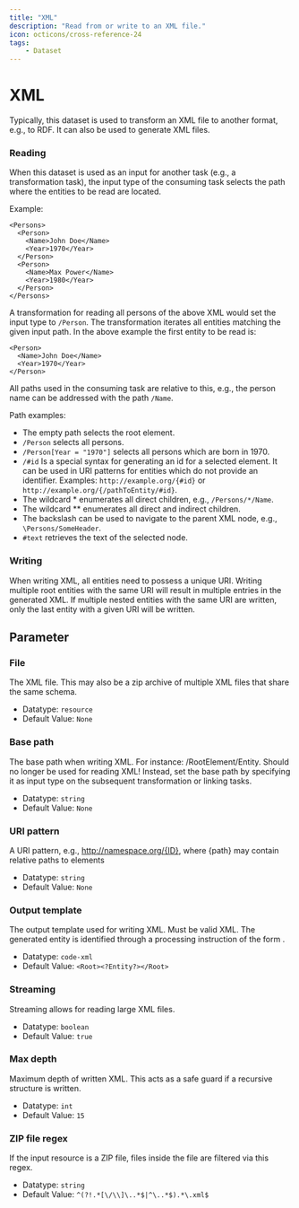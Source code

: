 ```yaml
---
title: "XML"
description: "Read from or write to an XML file."
icon: octicons/cross-reference-24
tags: 
    - Dataset
---
```

# XML
<!-- This file was generated - DO NOT CHANGE IT MANUALLY -->



Typically, this dataset is used to transform an XML file to another format, e.g., to RDF. It can also be used to generate XML files.

### Reading

When this dataset is used as an input for another task (e.g., a transformation task), the input type of the consuming task selects the path where the entities to be read are located.

Example:

    <Persons>
      <Person>
        <Name>John Doe</Name>
        <Year>1970</Year>
      </Person>
      <Person>
        <Name>Max Power</Name>
        <Year>1980</Year>
      </Person>
    </Persons>

A transformation for reading all persons of the above XML would set the input type to `/Person`.
The transformation iterates all entities matching the given input path.
In the above example the first entity to be read is:

    <Person>
      <Name>John Doe</Name>
      <Year>1970</Year>
    </Person>

All paths used in the consuming task are relative to this, e.g., the person name can be addressed with the path `/Name`.

Path examples:

- The empty path selects the root element.
- `/Person` selects all persons.
- `/Person[Year = "1970"]` selects all persons which are born in 1970.
- `/#id` Is a special syntax for generating an id for a selected element. It can be used in URI patterns for entities which do not provide an identifier. Examples: `http://example.org/{#id}` or `http://example.org/{/pathToEntity/#id}`.
- The wildcard * enumerates all direct children, e.g., `/Persons/*/Name`.
- The wildcard ** enumerates all direct and indirect children.
- The backslash can be used to navigate to the parent XML node, e.g., `\Persons/SomeHeader`.
- `#text` retrieves the text of the selected node.

### Writing

When writing XML, all entities need to possess a unique URI. Writing multiple root entities with the same URI will result in multiple entries in the generated XML. If multiple nested entities with the same URI are written, only the last entity with a given URI will be written.


## Parameter

### File

The XML file. This may also be a zip archive of multiple XML files that share the same schema.

- Datatype: `resource`
- Default Value: `None`



### Base path

The base path when writing XML. For instance: /RootElement/Entity. Should no longer be used for reading XML! Instead, set the base path by specifying it as input type on the subsequent transformation or linking tasks.

- Datatype: `string`
- Default Value: `None`



### URI pattern

A URI pattern, e.g., http://namespace.org/{ID}, where {path} may contain relative paths to elements

- Datatype: `string`
- Default Value: `None`



### Output template

The output template used for writing XML. Must be valid XML. The generated entity is identified through a processing instruction of the form <?MyEntity?>.

- Datatype: `code-xml`
- Default Value: `<Root><?Entity?></Root>`



### Streaming

Streaming allows for reading large XML files.

- Datatype: `boolean`
- Default Value: `true`



### Max depth

Maximum depth of written XML. This acts as a safe guard if a recursive structure is written.

- Datatype: `int`
- Default Value: `15`



### ZIP file regex

If the input resource is a ZIP file, files inside the file are filtered via this regex.

- Datatype: `string`
- Default Value: `^(?!.*[\/\\]\..*$|^\..*$).*\.xml$`



